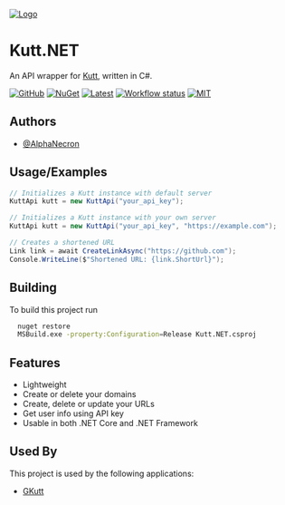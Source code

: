 
[![Logo](https://user-images.githubusercontent.com/57827456/122667487-4923e980-d1dd-11eb-9c78-c9b25ab43149.png)](#)

    
# Kutt.NET

An API wrapper for [Kutt](kutt.it), written in C#.

[![GitHub](https://img.shields.io/github/downloads/AlphaNecron/Kutt.NET/total?color=%237BA1F7&logo=github&style=for-the-badge)](https://github.com/AlphaNecron/Kutt.NET/releases/latest)
[![NuGet](https://img.shields.io/nuget/dt/Kutt.NET?color=%237BA1F7&logo=nuget&style=for-the-badge)](https://www.nuget.org/packages/Kutt.NET)
[![Latest](https://img.shields.io/github/v/tag/AlphaNecron/Kutt.NET?color=%237BA1F7&label=RELEASE&logo=github&sort=semver&style=for-the-badge)](https://github.com/AlphaNecron/Kutt.NET/releases/latest)
[![Workflow status](https://img.shields.io/github/workflow/status/AlphaNecron/Kutt.NET/Publish%20NuGet%20package?color=7BA1F7&logo=github&style=for-the-badge)](https://github.com/AlphaNecron/Kutt.NET)
[![MIT](https://img.shields.io/github/license/AlphaNecron/Kutt.NET?color=%237BA1F7&style=for-the-badge)](#)
## Authors

- [@AlphaNecron](https://www.github.com/AlphaNecron)

  
## Usage/Examples

```csharp
// Initializes a Kutt instance with default server
KuttApi kutt = new KuttApi("your_api_key");

// Initializes a Kutt instance with your own server
KuttApi kutt = new KuttApi("your_api_key", "https://example.com");

// Creates a shortened URL
Link link = await CreateLinkAsync("https://github.com");
Console.WriteLine($"Shortened URL: {link.ShortUrl}");
```


## Building

To build this project run

```bash
  nuget restore
  MSBuild.exe -property:Configuration=Release Kutt.NET.csproj
```

  
## Features

- Lightweight
- Create or delete your domains
- Create, delete or update your URLs
- Get user info using API key
- Usable in both .NET Core and .NET Framework
  
## Used By

This project is used by the following applications:
- [GKutt](https://github.com/AlphaNecron/GKutt)
